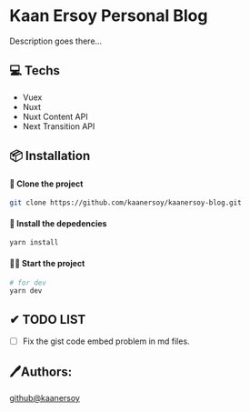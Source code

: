 # Kaan Ersoy Personal Blog

Description goes there...

## 💻 Techs

- Vuex
- Nuxt
- Nuxt Content API
- Next Transition API

## 📦 Installation

#### 📰 Clone the project

```bash
git clone https://github.com/kaanersoy/kaanersoy-blog.git
```

#### 🔻 Install the depedencies

```bash
yarn install
```

#### 🏃‍♂️ Start the project

```bash
# for dev
yarn dev
```

## ✔ TODO LIST

- [ ] Fix the gist code embed problem in md files.
## 🖊Authors:

  [github@kaanersoy](https://github.com/kaanersoy)
